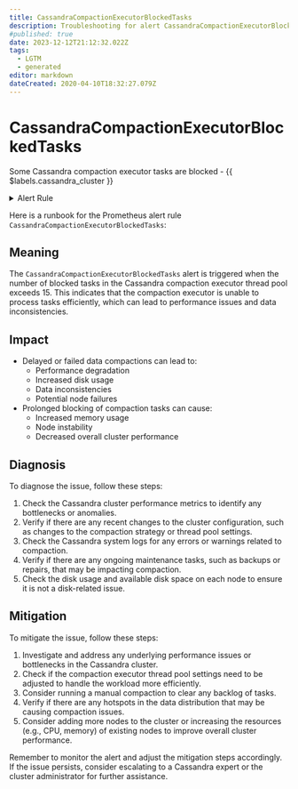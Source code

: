 ```yaml
---
title: CassandraCompactionExecutorBlockedTasks
description: Troubleshooting for alert CassandraCompactionExecutorBlockedTasks
#published: true
date: 2023-12-12T21:12:32.022Z
tags: 
  - LGTM
  - generated
editor: markdown
dateCreated: 2020-04-10T18:32:27.079Z
---
```


# CassandraCompactionExecutorBlockedTasks

Some Cassandra compaction executor tasks are blocked - {{ $labels.cassandra_cluster }}

<details>
  <summary>Alert Rule</summary>

{{% rule "cassandra/instaclustr-cassandra-exporter.yml" "CassandraCompactionExecutorBlockedTasks" %}}

{{% comment %}}

```yaml
alert: CassandraCompactionExecutorBlockedTasks
expr: cassandra_thread_pool_blocked_tasks{pool="CompactionExecutor"} > 15
for: 2m
labels:
    severity: warning
annotations:
    summary: Cassandra compaction executor blocked tasks (instance {{ $labels.instance }})
    description: |-
        Some Cassandra compaction executor tasks are blocked - {{ $labels.cassandra_cluster }}
          VALUE = {{ $value }}
          LABELS = {{ $labels }}
    runbook: https://github.com/srerun/prometheus-alerts/blob/main/content/runbooks/instaclustr-cassandra-exporter/CassandraCompactionExecutorBlockedTasks.md

```

{{% /comment %}}

</details>


Here is a runbook for the Prometheus alert rule `CassandraCompactionExecutorBlockedTasks`:

## Meaning

The `CassandraCompactionExecutorBlockedTasks` alert is triggered when the number of blocked tasks in the Cassandra compaction executor thread pool exceeds 15. This indicates that the compaction executor is unable to process tasks efficiently, which can lead to performance issues and data inconsistencies.

## Impact

* Delayed or failed data compactions can lead to:
	+ Performance degradation
	+ Increased disk usage
	+ Data inconsistencies
	+ Potential node failures
* Prolonged blocking of compaction tasks can cause:
	+ Increased memory usage
	+ Node instability
	+ Decreased overall cluster performance

## Diagnosis

To diagnose the issue, follow these steps:

1. Check the Cassandra cluster performance metrics to identify any bottlenecks or anomalies.
2. Verify if there are any recent changes to the cluster configuration, such as changes to the compaction strategy or thread pool settings.
3. Check the Cassandra system logs for any errors or warnings related to compaction.
4. Verify if there are any ongoing maintenance tasks, such as backups or repairs, that may be impacting compaction.
5. Check the disk usage and available disk space on each node to ensure it is not a disk-related issue.

## Mitigation

To mitigate the issue, follow these steps:

1. Investigate and address any underlying performance issues or bottlenecks in the Cassandra cluster.
2. Check if the compaction executor thread pool settings need to be adjusted to handle the workload more efficiently.
3. Consider running a manual compaction to clear any backlog of tasks.
4. Verify if there are any hotspots in the data distribution that may be causing compaction issues.
5. Consider adding more nodes to the cluster or increasing the resources (e.g., CPU, memory) of existing nodes to improve overall cluster performance.

Remember to monitor the alert and adjust the mitigation steps accordingly. If the issue persists, consider escalating to a Cassandra expert or the cluster administrator for further assistance.
